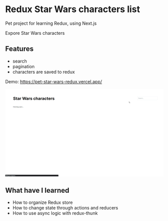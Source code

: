 # Redux Star Wars characters list

Pet project for learning Redux, using Next.js

Expore Star Wars characters

## Features

- search
- pagination
- characters are saved to redux

Demo: https://pet-star-wars-redux.vercel.app/

![](preview.gif)

## What have I learned

- How to organize Redux store
- How to change state through actions and reducers
- How to use async logic with redux-thunk
